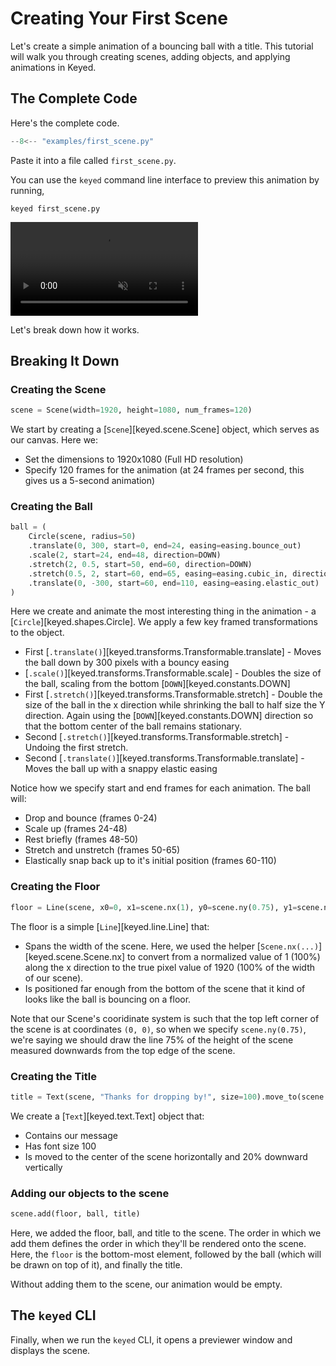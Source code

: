 # Creating Your First Scene

Let's create a simple animation of a bouncing ball with a title. This tutorial will walk you through creating scenes, adding objects, and applying animations in Keyed.

## The Complete Code

Here's the complete code.

```python title="examples/first_scene.py"
--8<-- "examples/first_scene.py"
```

Paste it into a file called `first_scene.py`.

You can use the `keyed` command line interface to preview this animation by running,

```console
keyed first_scene.py
```

<video autoplay loop muted playsinline>
<source src="/media/tutorial/bouncing_ball.webm" type="video/webm">
</video>

Let's break down how it works.

## Breaking It Down

### Creating the Scene
```python
scene = Scene(width=1920, height=1080, num_frames=120)
```
We start by creating a [`Scene`][keyed.scene.Scene] object, which serves as our canvas. Here we:

- Set the dimensions to 1920x1080 (Full HD resolution)
- Specify 120 frames for the animation (at 24 frames per second, this gives us a 5-second animation)

### Creating the Ball
```python
ball = (
    Circle(scene, radius=50)
    .translate(0, 300, start=0, end=24, easing=easing.bounce_out)
    .scale(2, start=24, end=48, direction=DOWN)
    .stretch(2, 0.5, start=50, end=60, direction=DOWN)
    .stretch(0.5, 2, start=60, end=65, easing=easing.cubic_in, direction=DOWN)
    .translate(0, -300, start=60, end=110, easing=easing.elastic_out)
)
```
Here we create and animate the most interesting thing in the animation - a [`Circle`][keyed.shapes.Circle]. We apply a few key framed transformations to the object.

- First [`.translate()`][keyed.transforms.Transformable.translate] - Moves the ball down by 300 pixels with a bouncy easing
- [`.scale()`][keyed.transforms.Transformable.scale] - Doubles the size of the ball, scaling from the bottom [`DOWN`][keyed.constants.DOWN]
- First [`.stretch()`][keyed.transforms.Transformable.stretch] - Double the size of the ball in the x direction while shrinking the ball to half size the Y direction. Again using the [`DOWN`][keyed.constants.DOWN] direction so that the bottom center of the ball remains stationary.
- Second [`.stretch()`][keyed.transforms.Transformable.stretch] - Undoing the first stretch.
- Second [`.translate()`][keyed.transforms.Transformable.translate] - Moves the ball up with a snappy elastic easing

Notice how we specify start and end frames for each animation. The ball will:

- Drop and bounce (frames 0-24)
- Scale up (frames 24-48)
- Rest briefly (frames 48-50)
- Stretch and unstretch (frames 50-65)
- Elastically snap back up to it's initial position (frames 60-110)

### Creating the Floor

```python
floor = Line(scene, x0=0, x1=scene.nx(1), y0=scene.ny(0.75), y1=scene.ny(0.75), line_width=5)
```

The floor is a simple [`Line`][keyed.line.Line] that:

- Spans the width of the scene. Here, we used the helper [`Scene.nx(...)`][keyed.scene.Scene.nx] to convert from a normalized value of 1 (100%) along the x direction to the true pixel value of 1920 (100% of the width of our scene).
- Is positioned far enough from the bottom of the scene that it kind of looks like the ball is bouncing on a floor.

Note that our Scene's cooridinate system is such that the top left corner of the scene is at coordinates `(0, 0)`, so when we specify `scene.ny(0.75)`, we're saying we should draw the line 75% of the height of the scene measured downwards from the top edge of the scene.

### Creating the Title
```python
title = Text(scene, "Thanks for dropping by!", size=100).move_to(scene.nx(0.5), scene.ny(0.2))
```

We create a [`Text`][keyed.text.Text] object that:

- Contains our message
- Has font size 100
- Is moved to the center of the scene horizontally and 20% downward vertically

### Adding our objects to the scene
```python
scene.add(floor, ball, title)
```

Here, we added the floor, ball, and title to the scene. The order in which we add them defines the order in which they'll be rendered onto the scene. Here, the `floor` is the bottom-most element, followed by the ball (which will be drawn on top of it), and finally the title.

Without adding them to the scene, our animation would be empty.

## The `keyed` CLI

Finally, when we run the `keyed` CLI, it opens a previewer window and displays the scene.
